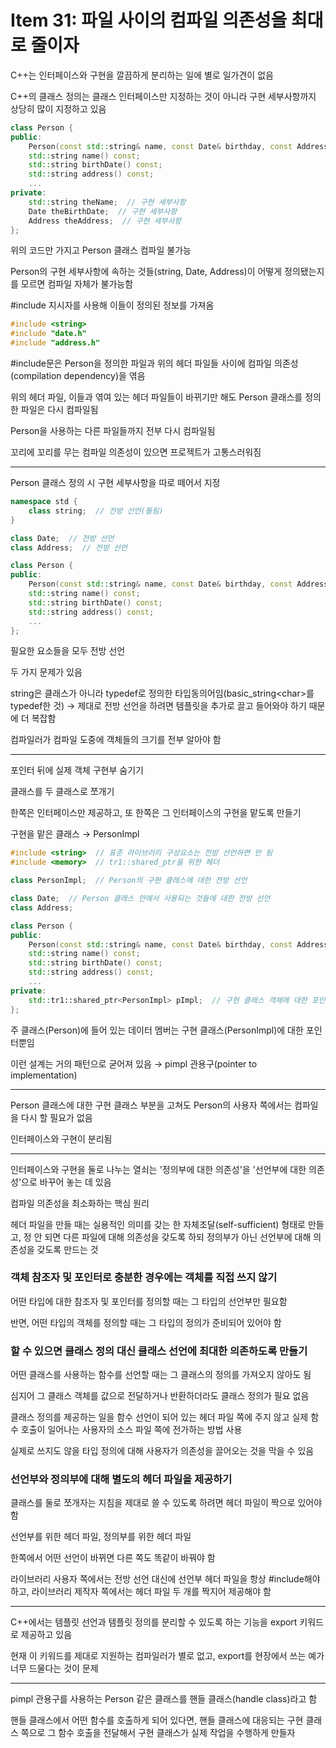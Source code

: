 # Item 31: 파일 사이의 컴파일 의존성을 최대로 줄이자

C++는 인터페이스와 구현을 깔끔하게 분리하는 일에 별로 일가견이 없음

C++의 클래스 정의는 클래스 인터페이스만 지정하는 것이 아니라 구현 세부사항까지 상당히 많이 지정하고 있음

```c++
class Person {
public:
    Person(const std::string& name, const Date& birthday, const Address& addr);
    std::string name() const;
    std::string birthDate() const;
    std::string address() const;
    ...
private:
    std::string theName;  // 구현 세부사항
    Date theBirthDate;  // 구현 세부사항
    Address theAddress;  // 구현 세부사항
};
```

위의 코드만 가지고 Person 클래스 컴파일 불가능

Person의 구현 세부사항에 속하는 것들(string, Date, Address)이 어떻게 정의됐는지를 모르면 컴파일 자체가 불가능함

#include 지시자를 사용해 이들이 정의된 정보를 가져옴

```c++
#include <string>
#include "date.h"
#include "address.h"
```

#include문은 Person을 정의한 파일과 위의 헤더 파일들 사이에 컴파일 의존성(compilation dependency)을 엮음

위의 헤더 파일, 이들과 엮여 있는 헤더 파일들이 바뀌기만 해도 Person 클래스를 정의한 파일은 다시 컴파일됨

Person을 사용하는 다른 파일들까지 전부 다시 컴파일됨

꼬리에 꼬리를 무는 컴파일 의존성이 있으면 프로젝트가 고통스러워짐

---

Person 클래스 정의 시 구현 세부사항을 따로 떼어서 지정

```c++
namespace std {
    class string;  // 전방 선언(틀림)
}

class Date;  // 전방 선언
class Address;  // 전방 선언

class Person {
public:
    Person(const std::string& name, const Date& birthday, const Address& addr);
    std::string name() const;
    std::string birthDate() const;
    std::string address() const;
    ...
};
```

필요한 요소들을 모두 전방 선언

두 가지 문제가 있음

string은 클래스가 아니라 typedef로 정의한 타입동의어임(basic_string\<char>를 typedef한 것) → 제대로 전방 선언을 하려면 템플릿을 추가로 끌고 들어와야 하기 때문에 더 복잡함

컴파일러가 컴파일 도중에 객체들의 크기를 전부 알아야 함

---

포인터 뒤에 실제 객체 구현부 숨기기

클래스를 두 클래스로 쪼개기

한쪽은 인터페이스만 제공하고, 또 한쪽은 그 인터페이스의 구현을 맡도록 만들기

구현을 맡은 클래스 → PersonImpl

```c++
#include <string>  // 표준 라이브러리 구성요소는 전방 선언하면 안 됨
#include <memory>  // tr1::shared_ptr을 위한 헤더

class PersonImpl;  // Person의 구현 클래스에 대한 전방 선언

class Date;  // Person 클래스 안에서 사용되는 것들에 대한 전방 선언
class Address;

class Person {
public:
    Person(const std::string& name, const Date& birthday, const Address& addr);
    std::string name() const;
    std::string birthDate() const;
    std::string address() const;
    ...
private:
    std::tr1::shared_ptr<PersonImpl> pImpl;  // 구현 클래스 객체에 대한 포인터
};
```

주 클래스(Person)에 들어 있는 데이터 멤버는 구현 클래스(PersonImpl)에 대한 포인터뿐임

이런 설계는 거의 패턴으로 굳어져 있음 → pimpl 관용구(pointer to implementation)

---

Person 클래스에 대한 구현 클래스 부분을 고쳐도 Person의 사용자 쪽에서는 컴파일을 다시 할 필요가 없음

인터페이스와 구현이 분리됨

---

인터페이스와 구현을 둘로 나누는 열쇠는 '정의부에 대한 의존성'을 '선언부에 대한 의존성'으로 바꾸어 놓는 데 있음

컴파일 의존성을 최소화하는 핵심 원리

헤더 파일을 만들 때는 실용적인 의미를 갖는 한 자체조달(self-sufficient) 형태로 만들고, 정 안 되면 다른 파일에 대해 의존성을 갖도록 하되 정의부가 아닌 선언부에 대해 의존성을 갖도록 만드는 것

### 객체 참조자 및 포인터로 충분한 경우에는 객체를 직접 쓰지 않기

어떤 타입에 대한 참조자 및 포인터를 정의할 때는 그 타입의 선언부만 필요함

반면, 어떤 타입의 객체를 정의할 때는 그 타입의 정의가 준비되어 있어야 함

### 할 수 있으면 클래스 정의 대신 클래스 선언에 최대한 의존하도록 만들기

어떤 클래스를 사용하는 함수를 선언할 때는 그 클래스의 정의를 가져오지 않아도 됨

심지어 그 클래스 객체를 값으로 전달하거나 반환하더라도 클래스 정의가 필요 없음

클래스 정의를 제공하는 일을 함수 선언이 되어 있는 헤더 파일 쪽에 주지 않고 실제 함수 호출이 일어나는 사용자의 소스 파일 쪽에 전가하는 방법 사용

실제로 쓰지도 않을 타입 정의에 대해 사용자가 의존성을 끌어오는 것을 막을 수 있음

### 선언부와 정의부에 대해 별도의 헤더 파일을 제공하기

클래스를 둘로 쪼개자는 지침을 제대로 쓸 수 있도록 하려면 헤더 파일이 짝으로 있어야 함

선언부를 위한 헤더 파일, 정의부를 위한 헤더 파일

한쪽에서 어떤 선언이 바뀌면 다른 쪽도 똑같이 바꿔야 함

라이브러리 사용자 쪽에서는 전방 선언 대신에 선언부 헤더 파일을 항상 #include해야 하고, 라이브러리 제작자 쪽에서는 헤더 파일 두 개를 짝지어 제공해야 함

---

C++에서는 템플릿 선언과 템플릿 정의를 분리할 수 있도록 하는 기능을 export 키워드로 제공하고 있음

현재 이 키워드를 제대로 지원하는 컴파일러가 별로 없고, export를 현장에서 쓰는 예가 너무 드물다는 것이 문제

---

pimpl 관용구를 사용하는 Person 같은 클래스를 핸들 클래스(handle class)라고 함

핸들 클래스에서 어떤 함수를 호출하게 되어 있다면, 핸들 클래스에 대응되는 구현 클래스 쪽으로 그 함수 호출을 전달해서 구현 클래스가 실제 작업을 수행하게 만들자

